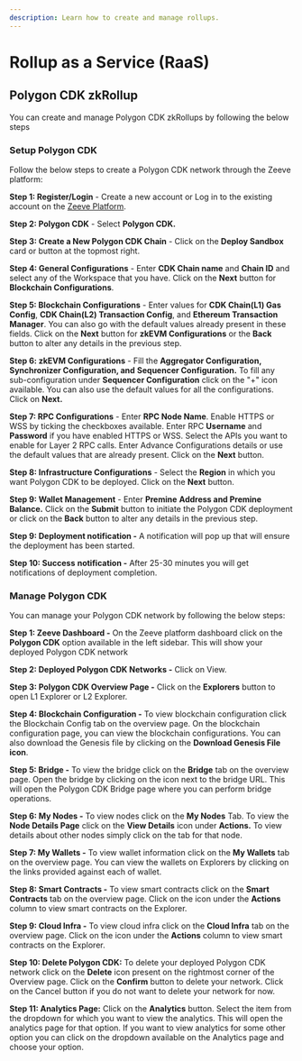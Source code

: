 ```yaml
---
description: Learn how to create and manage rollups.
---
```


# Rollup as a Service (RaaS) 

## Polygon CDK zkRollup
You can create and manage Polygon CDK zkRollups by following the below steps

### Setup Polygon CDK

Follow the below steps to create a Polygon CDK network through the Zeeve platform:

**Step 1: Register/Login** - Create a new account or Log in to the existing account on the [Zeeve Platform](https://app.zeeve.io/auth/signup).

**Step 2: Polygon CDK** - Select **Polygon CDK.**

**Step 3: Create a New Polygon CDK Chain** - Click on the **Deploy Sandbox** card or button at the topmost right.

**Step 4: General Configurations** - Enter **CDK Chain name** and **Chain ID** and select any of the Workspace that you have. Click on the **Next** button for **Blockchain Configurations**.

**Step 5: Blockchain Configurations** - Enter values for **CDK Chain(L1) Gas Config**, **CDK Chain(L2) Transaction Config**, and **Ethereum Transaction Manager**. You can also go with the default values already present in these fields. Click on the **Next** button for **zkEVM Configurations** or the **Back** button to alter any details in the previous step.

**Step 6: zkEVM Configurations** - Fill the **Aggregator Configuration, Synchronizer Configuration, and** **Sequencer Configuration.** To fill any sub-configuration under **Sequencer Configuration** click on the "+" icon available. You can also use the default values for all the configurations. Click on **Next.**

**Step 7: RPC Configurations** - Enter **RPC Node Name**. Enable HTTPS or WSS by ticking the checkboxes available. Enter RPC **Username** and **Password** if you have enabled HTTPS or WSS. Select the APIs you want to enable for Layer 2 RPC calls. Enter Advance Configurations details or use the default values that are already present. Click on the **Next** button.

**Step 8: Infrastructure Configurations** - Select the **Region** in which you want Polygon CDK to be deployed. Click on the **Next** button.

**Step 9: Wallet Management** - Enter **Premine** **Address and Premine Balance.** Click on the **Submit** button to initiate the Polygon CDK deployment or click on the **Back** button to alter any details in the previous step.

**Step 9: Deployment notification -** A notification will pop up that will ensure the deployment has been started.

**Step 10: Success** **notification -** After 25-30 minutes you will get notifications of deployment completion.

### Manage Polygon CDK

You can manage your Polygon CDK network by following the below steps:

**Step 1: Zeeve Dashboard -** On the Zeeve platform dashboard click on the **Polygon CDK** option available in the left sidebar. This will show your deployed Polygon CDK network

**Step 2: Deployed Polygon CDK Networks -** Click on View.

**Step 3: Polygon CDK Overview Page -** Click on the **Explorers** button to open L1 Explorer or L2 Explorer.

**Step 4: Blockchain Configuration -** To view blockchain configuration click the Blockchain Config tab on the overview page. On the blockchain configuration page, you can view the blockchain configurations. You can also download the Genesis file by clicking on the **Download Genesis File icon**.

**Step 5: Bridge -** To view the bridge click on the **Bridge** tab on the overview page. Open the bridge by clicking on the icon next to the bridge URL. This will open the Polygon CDK Bridge page where you can perform bridge operations.

**Step 6: My Nodes -** To view nodes click on the **My Nodes** Tab. To view the **Node Details Page** click on the **View Details** icon under **Actions.** To view details about other nodes simply click on the tab for that node.

**Step 7: My Wallets -** To view wallet information click on the **My Wallets** tab on the overview page. You can view the wallets on Explorers by clicking on the links provided against each of wallet.

**Step 8: Smart Contracts -** To view smart contracts click on the **Smart Contracts** tab on the overview page. Click on the icon under the **Actions** column to view smart contracts on the Explorer.

**Step 9: Cloud Infra -** To view cloud infra click on the **Cloud Infra** tab on the overview page. Click on the icon under the **Actions** column to view smart contracts on the Explorer.

**Step 10: Delete Polygon CDK:** To delete your deployed Polygon CDK network click on the **Delete** icon present on the rightmost corner of the Overview page. Click on the **Confirm** button to delete your network. Click on the Cancel button if you do not want to delete your network for now.

**Step 11: Analytics Page:** Click on the **Analytics** button. Select the item from the dropdown for which you want to view the analytics. This will open the analytics page for that option. If you want to view analytics for some other option you can click on the dropdown available on the Analytics page and choose your option.

